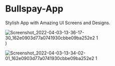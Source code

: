 # Bullspay-App
Stylish App with Amazing UI Screens and Designs.

![Screenshot_2022-04-03-13-36-17-30_162e0903d77a0741930cbbe09ba252e2 1](https://user-images.githubusercontent.com/88085275/161419107-1cf9a522-45a0-4144-9e55-6fd8f71872d7.jpg))

![Screenshot_2022-04-03-13-34-02-01_162e0903d77a0741930cbbe09ba252e2 1](https://user-images.githubusercontent.com/88085275/161419344-96e76fc3-bcf3-43c4-b30d-5de2bdcd94e4.jpg)
